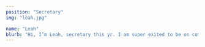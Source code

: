 ```yaml
---
position: "Secretary"
img: "leah.jpg"

name: "Leah"
blurb: "Hi, I’m Leah, secretary this yr. I am super exited to be on committee this year and helping plan the trips for you to enjoy. I enjoy spending time outdoors and doing all sorts of activities. I look forward to meeting club members this year and exploring new places together."
---
```

